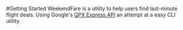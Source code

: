 #Getting Started
WeekendFare is a utility to help users find last-minute flight deals.  Using Google's [QPX Express API](https://developers.google.com/qpx-express/) an attempt at a easy CLI utility.

